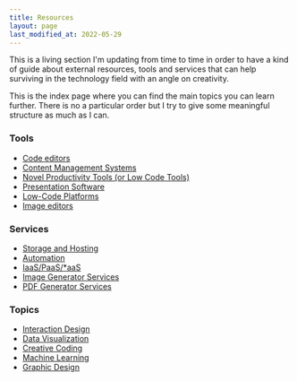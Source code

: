 ```yaml
---
title: Resources
layout: page
last_modified_at: 2022-05-29
---
```



This is a living section I'm updating from time to time in order to have a kind of guide about external resources, tools and services that can help surviving in the technology field with an angle on creativity.

This is the index page where you can find the main topics you can learn further. There is no a particular order but I try to give some meaningful structure as much as I can.

### Tools

- [Code editors](/resources/code-editors/)
- [Content Management Systems](/resources/cms)
- [Novel Productivity Tools (or Low Code Tools)](/resources/novel-productivity-tools)
- [Presentation Software](/resources/presentation-software)
- [Low-Code Platforms](/resources/low-code-platforms)
- [Image editors](/resources/image-editors)

### Services

- [Storage and Hosting](/resources/storage-hosting)
- [Automation](/resources/automation)
- [IaaS/PaaS/*aaS](/resources/aas)
- [Image Generator Services](/resources/image-generator-services)
- [PDF Generator Services](/resources/pdf-generator-services)

### Topics

- [Interaction Design](/resources/interaction-design)
- [Data Visualization](/resources/data-visualization)
- [Creative Coding](/resources/creative-coding)
- [Machine Learning](/resources/machine-learning)
- [Graphic Design](/resources/graphic-design)

